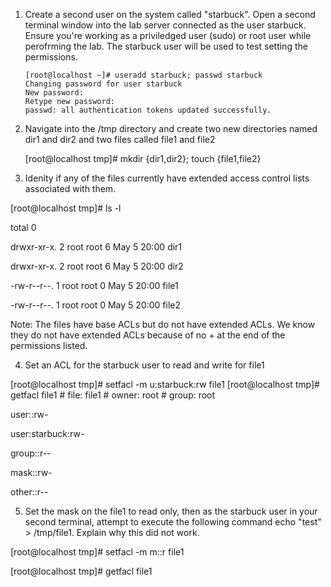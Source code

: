  1. Create a second user on the system called "starbuck".  Open a second
    terminal window into the lab server connected as the user starbuck.
    Ensure you're working as a priviledged user (sudo) or root user
    while perofrming the lab. The starbuck user will be used to test
    setting the permissions.
    
        [root@localhost ~]# useradd starbuck; passwd starbuck
        Changing password for user starbuck
        New password:
        Retype new password:
        passwd: all authentication tokens updated successfully.

 2. Navigate into the /tmp directory and create two new directories named dir1 and dir2 and
    two files called file1 and file2
    
    [root@localhost tmp]# mkdir {dir1,dir2}; touch {file1,file2}

3. Idenity if any of the files currently have extended access control lists associated with them.

[root@localhost tmp]# ls -l

total 0

drwxr-xr-x. 2 root root 6 May  5 20:00 dir1

drwxr-xr-x. 2 root root 6 May  5 20:00 dir2

-rw-r--r--. 1 root root 0 May  5 20:00 file1

-rw-r--r--. 1 root root 0 May  5 20:00 file2

Note: The files have base ACLs but do not have extended ACLs. We know they do not have extended
ACLs because of no + at the end of the permissions listed.

4. Set an ACL for the starbuck user to read and write for file1

[root@localhost tmp]# setfacl -m u:starbuck:rw file1
[root@localhost tmp]# getfacl file1
\# file: file1
\# owner: root
\# group: root

user::rw-

user:starbuck:rw-

group::r--

mask::rw-

other::r--

5. Set the mask on the file1 to read only, then as the starbuck user in your second terminal,
attempt to execute the following command echo "test" > /tmp/file1. Explain why this did not work.

[root@localhost tmp]# setfacl -m m::r file1

[root@localhost tmp]# getfacl file1
